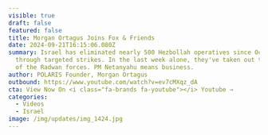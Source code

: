 ```yaml
---
visible: true
draft: false
featured: false
title: Morgan Ortagus Joins Fox & Friends
date: 2024-09-21T16:15:06.080Z
summary: Israel has eliminated nearly 500 Hezbollah operatives since October 7
  through targeted strikes. In the last week alone, they've taken out the heads
  of the Radwan forces. PM Netanyahu means business.
author: POLARIS Founder, Morgan Ortagus
outbound: https://www.youtube.com/watch?v=ev7cMXqz_dA
cta: View Now On <i class="fa-brands fa-youtube"></i> Youtube →
categories:
  - Videos
  - Israel
image: /img/updates/img_1424.jpg
---
```

